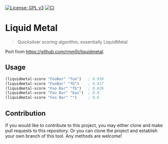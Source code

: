 [![License: GPL v3](https://img.shields.io/badge/License-GPL%20v3-blue.svg)](https://www.gnu.org/licenses/gpl-3.0)
[![CI](https://github.com/jcs-elpa/liquidmetal/actions/workflows/test.yml/badge.svg)](https://github.com/jcs-elpa/liquidmetal/actions/workflows/test.yml)

# Liquid Metal
> Quicksilver scoring algorithm, essentially LiquidMetal

Port from https://github.com/rmm5t/liquidmetal.

## Usage

```el
(liquidmetal-score "FooBar" "foo")   ; 0.950
(liquidmetal-score "FooBar" "fb")    ; 0.917
(liquidmetal-score "Foo Bar" "fb")   ; 0.929
(liquidmetal-score "Foo Bar" "baz")  ; 0.0
(liquidmetal-score "Foo Bar" "")     ; 0.8
```

## Contribution

If you would like to contribute to this project, you may either
clone and make pull requests to this repository. Or you can
clone the project and establish your own branch of this tool.
Any methods are welcome!
